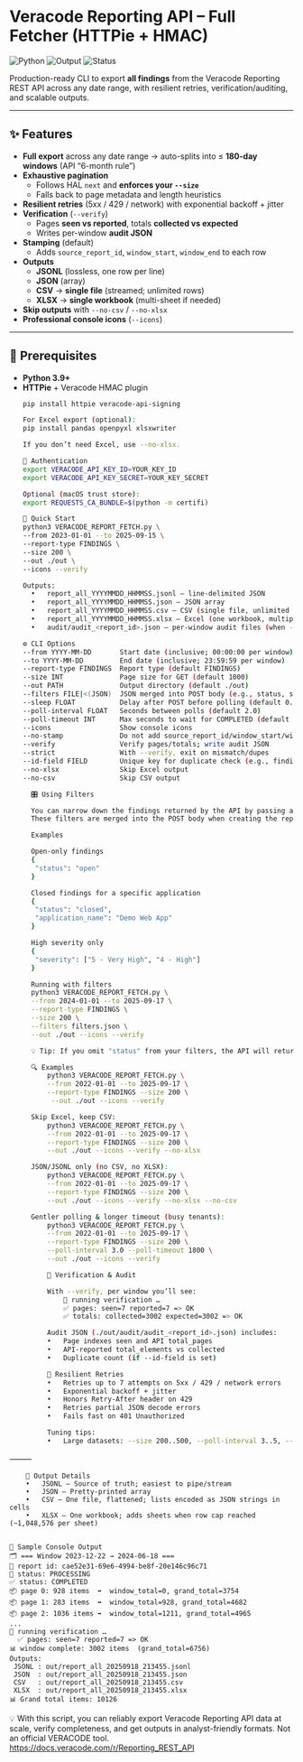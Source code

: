 # Veracode Reporting API – Full Fetcher (HTTPie + HMAC)

![Python](https://img.shields.io/badge/python-3.9%2B-blue)
![Output](https://img.shields.io/badge/output-JSONL%20%7C%20JSON%20%7C%20CSV%20%7C%20XLSX-green)
![Status](https://img.shields.io/badge/status-production--ready-brightgreen)

Production-ready CLI to export **all findings** from the Veracode Reporting REST API across any date range, with resilient retries, verification/auditing, and scalable outputs.

---

## ✨ Features

- **Full export** across any date range → auto-splits into ≤ **180-day windows** (API “6-month rule”)
- **Exhaustive pagination**
  - Follows HAL `next` and **enforces your `--size`**
  - Falls back to page metadata and length heuristics
- **Resilient retries** (5xx / 429 / network) with exponential backoff + jitter
- **Verification** (`--verify`)
  - Pages **seen vs reported**, totals **collected vs expected**
  - Writes per-window **audit JSON**
- **Stamping** (default)
  - Adds `source_report_id`, `window_start`, `window_end` to each row
- **Outputs**
  - **JSONL** (lossless, one row per line)
  - **JSON** (array)
  - **CSV** → **single file** (streamed; unlimited rows)
  - **XLSX** → **single workbook** (multi-sheet if needed)
- **Skip outputs** with `--no-csv` / `--no-xlsx`
- **Professional console icons** (`--icons`)

---

## 🔧 Prerequisites

- **Python 3.9+**
- **HTTPie** + Veracode HMAC plugin  
  ```bash
  pip install httpie veracode-api-signing

  For Excel export (optional):
  pip install pandas openpyxl xlsxwriter

  If you don’t need Excel, use --no-xlsx.

  🔐 Authentication
  export VERACODE_API_KEY_ID=YOUR_KEY_ID
  export VERACODE_API_KEY_SECRET=YOUR_KEY_SECRET

  Optional (macOS trust store):
  export REQUESTS_CA_BUNDLE=$(python -m certifi)

  🚀 Quick Start
  python3 VERACODE_REPORT_FETCH.py \
  --from 2023-01-01 --to 2025-09-15 \
  --report-type FINDINGS \
  --size 200 \
  --out ./out \
  --icons --verify

  Outputs:
	•	report_all_YYYYMMDD_HHMMSS.jsonl – line-delimited JSON
	•	report_all_YYYYMMDD_HHMMSS.json – JSON array
	•	report_all_YYYYMMDD_HHMMSS.csv – CSV (single file, unlimited rows)
	•	report_all_YYYYMMDD_HHMMSS.xlsx – Excel (one workbook, multiple sheets if needed)
	•	audit/audit_<report_id>.json – per-window audit files (when --verify is used)

  ⚙️ CLI Options
  --from YYYY-MM-DD       Start date (inclusive; 00:00:00 per window)
  --to YYYY-MM-DD         End date (inclusive; 23:59:59 per window)
  --report-type FINDINGS  Report type (default FINDINGS)
  --size INT              Page size for GET (default 1000)
  --out PATH              Output directory (default ./out)
  --filters FILE|<(JSON)  JSON merged into POST body (e.g., status, severity, application_name)
  --sleep FLOAT           Delay after POST before polling (default 0.5s)
  --poll-interval FLOAT   Seconds between polls (default 2.0)
  --poll-timeout INT      Max seconds to wait for COMPLETED (default 600)
  --icons                 Show console icons
  --no-stamp              Do not add source_report_id/window_start/window_end
  --verify                Verify pages/totals; write audit JSON
  --strict                With --verify, exit on mismatch/dupes
  --id-field FIELD        Unique key for duplicate check (e.g., finding_id)
  --no-xlsx               Skip Excel output
  --no-csv                Skip CSV output

	🎛️ Using Filters

	You can narrow down the findings returned by the API by passing a JSON file with --filters.
	These filters are merged into the POST body when creating the report.

	Examples

	Open-only findings
	{
 	 "status": "open"
	}

	Closed findings for a specific application
	{
	 "status": "closed",
 	 "application_name": "Demo Web App"
	}

	High severity only
	{
  	 "severity": ["5 - Very High", "4 - High"]
	}

	Running with filters
	python3 VERACODE_REPORT_FETCH.py \
  	--from 2024-01-01 --to 2025-09-17 \
  	--report-type FINDINGS \
 	--size 200 \
  	--filters filters.json \
  	--out ./out --icons --verify

	💡 Tip: If you omit "status" from your filters, the API will return all findings (open + closed + mitigated).

	🔍 Examples
 		python3 VERACODE_REPORT_FETCH.py \
  		--from 2022-01-01 --to 2025-09-17 \
  		--report-type FINDINGS --size 200 \
 		 --out ./out --icons --verify

	Skip Excel, keep CSV:
  		python3 VERACODE_REPORT_FETCH.py \
		--from 2022-01-01 --to 2025-09-17 \
  		--report-type FINDINGS --size 200 \
  		--out ./out --icons --verify --no-xlsx

  	JSON/JSONL only (no CSV, no XLSX):
  		python3 VERACODE_REPORT_FETCH.py \
  		--from 2022-01-01 --to 2025-09-17 \
  		--report-type FINDINGS --size 200 \
  		--out ./out --icons --verify --no-xlsx --no-csv

  	Gentler polling & longer timeout (busy tenants):
  		python3 VERACODE_REPORT_FETCH.py \
  		--from 2022-01-01 --to 2025-09-17 \
  		--report-type FINDINGS --size 200 \
  		--poll-interval 3.0 --poll-timeout 1800 \
  		--out ./out --icons --verify

  		🧾 Verification & Audit

		With --verify, per window you’ll see:
			🧾 running verification …
     		✅ pages: seen=7 reported=7 => OK
			✅ totals: collected=3002 expected=3002 => OK

   		Audit JSON (./out/audit/audit_<report_id>.json) includes:
		•	Page indexes seen and API total_pages
		•	API-reported total_elements vs collected
		•	Duplicate count (if --id-field is set)

		🔁 Resilient Retries
		•	Retries up to 7 attempts on 5xx / 429 / network errors
		•	Exponential backoff + jitter
		•	Honors Retry-After header on 429
		•	Retries partial JSON decode errors
		•	Fails fast on 401 Unauthorized

		Tuning tips:
		•	Large datasets: --size 200..500, --poll-interval 3..5, --poll-timeout 1800..3600

⸻

		📄 Output Details
		•	JSONL – Source of truth; easiest to pipe/stream
		•	JSON – Pretty-printed array
		•	CSV – One file, flattened; lists encoded as JSON strings in cells
		•	XLSX – One workbook; adds sheets when row cap reached (~1,048,576 per sheet)


	📸 Sample Console Output
	🗂️ === Window 2023-12-22 → 2024-06-18 ===
  	📄 report id: cae52e31-69e6-4994-be8f-20e146c96c71
  	🔄 status: PROCESSING
  	✅ status: COMPLETED
    📦 page 0: 928 items  ➡️  window_total=0, grand_total=3754
    📦 page 1: 283 items  ➡️  window_total=928, grand_total=4682
    📦 page 2: 1036 items ➡️  window_total=1211, grand_total=4965
    ...
    🧾 running verification …
      ✅ pages: seen=7 reported=7 => OK
  	📊 window complete: 3002 items  (grand_total=6756)
	Outputs:
 	 JSONL : out/report_all_20250918_213455.jsonl
 	 JSON  : out/report_all_20250918_213455.json
 	 CSV   : out/report_all_20250918_213455.csv
 	 XLSX  : out/report_all_20250918_213455.xlsx
	📊 Grand total items: 10126




💡 With this script, you can reliably export Veracode Reporting API data at scale, verify completeness, and get outputs in analyst-friendly formats.
Not an official VERACODE tool.
https://docs.veracode.com/r/Reporting_REST_API
